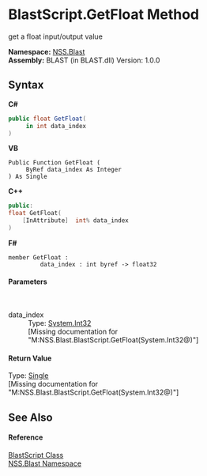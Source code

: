 # BlastScript.GetFloat Method 
 

get a float input/output value

**Namespace:**&nbsp;<a href="88b55311-4a89-0894-e27a-e157e443c7f7.md">NSS.Blast</a><br />**Assembly:**&nbsp;BLAST (in BLAST.dll) Version: 1.0.0

## Syntax

**C#**<br />
``` C#
public float GetFloat(
	 in int data_index
)
```

**VB**<br />
``` VB
Public Function GetFloat ( 
	 ByRef data_index As Integer
) As Single
```

**C++**<br />
``` C++
public:
float GetFloat(
	[InAttribute]  int% data_index
)
```

**F#**<br />
``` F#
member GetFloat : 
         data_index : int byref -> float32 

```


#### Parameters
&nbsp;<dl><dt>data_index</dt><dd>Type: <a href="https://docs.microsoft.com/dotnet/api/system.int32" target="_blank" rel="noopener noreferrer">System.Int32</a><br />\[Missing <param name="data_index"/> documentation for "M:NSS.Blast.BlastScript.GetFloat(System.Int32@)"\]</dd></dl>

#### Return Value
Type: <a href="https://docs.microsoft.com/dotnet/api/system.single" target="_blank" rel="noopener noreferrer">Single</a><br />\[Missing <returns> documentation for "M:NSS.Blast.BlastScript.GetFloat(System.Int32@)"\]

## See Also


#### Reference
<a href="701ebde6-515e-1fd5-a11a-526716112a12.md">BlastScript Class</a><br /><a href="88b55311-4a89-0894-e27a-e157e443c7f7.md">NSS.Blast Namespace</a><br />